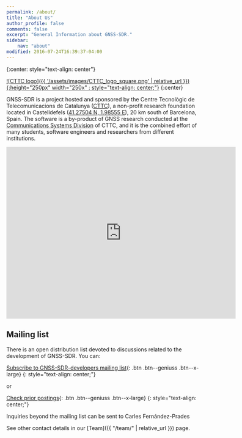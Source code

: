 ```yaml
---
permalink: /about/
title: "About Us"
author_profile: false
comments: false
excerpt: "General Information about GNSS-SDR."
sidebar:
    nav: "about"
modified: 2016-07-24T16:39:37-04:00
---
```


{:center: style="text-align: center"}

[![CTTC logo]({{ '/assets/images/CTTC_logo_square.png' | relative_url }}){:height="250px" width="250x" : style="text-align: center;"}](http://www.cttc.cat)
{:center}

GNSS-SDR is a project hosted and sponsored by the Centre Tecnol&ograve;gic de Telecomunicacions de Catalunya ([CTTC](http://www.cttc.cat)), a non-profit research foundation located in Castelldefels ([41.27504 N, 1.98555 E](http://maps.google.com/maps/place?q=cttc&hl=es&cid=7042995388158849575)), 20 km south of Barcelona, Spain.  The software is a by-product of GNSS research conducted at the [Communications Systems Division](http://systems.cttc.es/) of CTTC, and it is the combined effort of many students, software engineers and researchers from different institutions.

<div class="text-center">
<iframe src="https://www.google.com/maps/embed?pb=!1m14!1m8!1m3!1d5997.1091801719485!2d1.9877100000000003!3d41.275033!3m2!1i1024!2i768!4f13.1!3m3!1m2!1s0x0%3A0x61bdbefd79ec3227!2sCentre+Tecnol%C3%B2gic+de+Telecomunicacions+de+Catalunya+(CTTC)!5e0!3m2!1ses!2ses!4v1468193542395" width="600" height="450" frameborder="0" style="border:0" allowfullscreen></iframe>
</div>

## Mailing list

There is an open distribution list devoted to discussions related to the development of GNSS-SDR. You can:


[<i class="far fa-envelope fa-lg"></i> Subscribe to GNSS-SDR-developers mailing list](https://lists.sourceforge.net/lists/listinfo/gnss-sdr-developers){: .btn .btn--geniuss .btn--x-large}
{: style="text-align: center;"}

or

[<i class="fas fa-list-ul fa-lg"></i> Check prior postings](https://sourceforge.net/p/gnss-sdr/mailman/gnss-sdr-developers/){: .btn .btn--geniuss .btn--x-large}
{: style="text-align: center;"}



Inquiries beyond the mailing list can be sent to Carles Fern&aacute;ndez-Prades <a href="mailto:carles.fernandez@cttc.cat"><i class="far fa-fw fa-envelope" aria-hidden="true"></i> </a>

See other contact details in our [Team]({{ "/team/" | relative_url }}) page.
